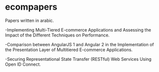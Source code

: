 # ecompapers

Papers written in arabic.

-Implementing Multi-Tiered E-commerce Applications and Assessing the Impact of the Different Techniques on Performance.

-Comparison between AngularJS 1 and Angular 2 in the Implementation of the Presentation Layer of Multitiered E-commerce Applications.

-Securing Representational State Transfer (RESTful) Web Services Using Open ID Connect.

